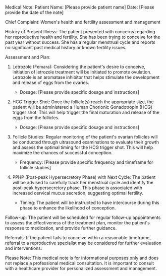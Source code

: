 Medical Note:
Patient Name: [Please provide patient name]
Date: [Please provide the date of the note]

Chief Complaint: Women's health and fertility assessment and management

History of Present Illness:
The patient presented with concerns regarding her reproductive health and fertility. She has been trying to conceive for the past year without success. She has a regular menstrual cycle and reports no significant past medical history or known fertility issues.

Assessment and Plan:
1. Letrozole (Femara): Considering the patient's desire to conceive, initiation of letrozole treatment will be initiated to promote ovulation. Letrozole is an aromatase inhibitor that helps stimulate the development and release of eggs from the ovaries.
   - Dosage: [Please provide specific dosage and instructions]

2. HCG Trigger Shot: Once the follicle(s) reach the appropriate size, the patient will be administered a Human Chorionic Gonadotropin (HCG) trigger shot. This will help trigger the final maturation and release of the eggs from the follicles.
   - Dosage: [Please provide specific dosage and instructions]

3. Follicle Studies: Regular monitoring of the patient's ovarian follicles will be conducted through ultrasound examinations to evaluate their growth and assess the optimal timing for the HCG trigger shot. This will help maximize the chances of successful conception.
   - Frequency: [Please provide specific frequency and timeframe for follicle studies]

4. PPHP (Post-peak Hypersecretory Phase) with Next Cycle: The patient will be advised to carefully track her menstrual cycle and identify the post-peak hypersecretory phase. This phase is associated with increased cervical mucus secretion, suggesting optimal fertility.
   - Timing: The patient will be instructed to have intercourse during this phase to enhance the likelihood of conception.

Follow-up:
The patient will be scheduled for regular follow-up appointments to assess the effectiveness of the treatment plan, monitor the patient's response to medication, and provide further guidance.

Referrals:
If the patient fails to conceive within a reasonable timeframe, referral to a reproductive specialist may be considered for further evaluation and interventions.

Please Note: This medical note is for informational purposes only and does not replace a professional medical consultation. It is important to consult with a healthcare provider for personalized assessment and management.
